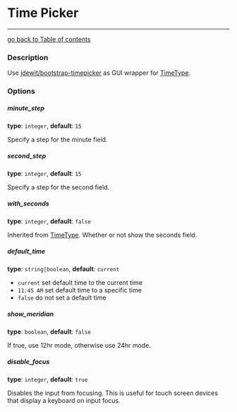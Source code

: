 # Time Picker
---------------------------------------

[go back to Table of contents][back-to-index]

[back-to-index]: https://github.com/avocode/FormExtensions/blob/master/Resources/doc/documentation.md

[symfony-timetype]: http://symfony.com/doc/current/reference/forms/types/time.html
[jdewit-timepicker]: https://github.com/jdewit/bootstrap-timepicker

### Description

Use [jdewit/bootstrap-timepicker][jdewit-timepicker] as GUI wrapper for
[TimeType][symfony-timetype].

### Options

##### minute_step

**type**: `integer`, **default**: `15`

Specify a step for the minute field.

##### second_step

**type**: `integer`, **default**: `15`

Specify a step for the second field.

##### with_seconds

**type**: `integer`, **default**: `false`

Inherited from [TimeType][symfony-timetype]. Whether or not show the seconds field.

##### default_time

**type**: `string|boolean`, **default**: `current`

* `current` set default time to the current time
* `11:45 AM` set default time to a specific time
* `false` do not set a default time 

##### show_meridian

**type**: `boolean`, **default**: `false`

If true, use 12hr mode, otherwise use 24hr mode.

##### disable_focus

**type**: `integer`, **default**: `true`

Disables the input from focusing. This is useful for touch screen devices 
that display a keyboard on input focus.
